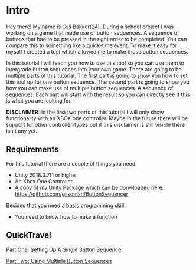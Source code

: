 # Intro

Hey there! My name is Gijs Bakker(24). During a school project I was working on a game that made use of button sequences. A sequence of buttons that had to be pressed in the right order to be completed. You can compare this to something like a quick-time event. To make it easy for myself I created a tool which allowed me to make those button sequences. 

In this tutorial I will teach you how to use this tool so you can use them to intergrade button sequences into your own game. There are going to be multiple parts of this tutorial. The first part is going to show you how to set this tool up for one button sequence. The second part is going to show you how you can make use of multiple button sequences. A sequence of sequences. Each part will start with the result so you can directly see if this is what you are looking for.

**DISCLAIMER:** in the first two parts of this tutorial I will only show functionality with an XBOX one controller. Maybe in the future there will be support for other controller-types but if this disclaimer is still visible there isn't any yet.

## Requirements

For this tutorial there are a couple of things you need:

- Unity 2018.3.7f1 or higher
- An Xbox One Controller
- A copy of my Unity Package which can be donwloaded here: https://github.com/gijsoman/ButtonSequencer

Besides that you need a basic programming skill.

- You need to know how to make a function

## QuickTravel

[Part One: Setting Up A Single Button Sequence](PartOne.md)

[Part Two: Using Multiple Button Sequences](PartTwo.md)









